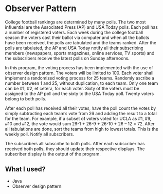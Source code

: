 # Observer Pattern

College football rankings are determined by many polls. The two most influential are the Associated Press (AP) and USA Today polls. Each poll has a number of registered voters. Each week during the college football season the voters cast their ballot via computer and when all the ballots have been received, the polls are tabulated and the teams ranked. After the polls are tabulated, the AP and USA Today notify all their subscribing members (newspapers, sports magazines, online services, TV sports) and the subscribers receive the latest polls on Sunday afternoons. 

In this program, the voting process has been implemented with the use of observer design pattern. The voters will be limited to 100. Each voter shall implement a randomized voting process for 25 teams. Randomly ascribe a number between 1 and 25, without duplication, to each team. Only one team can be #1, #2, et cetera, for each voter. Sixty of the voters must be assigned to the AP poll and the sixty to the USA Today poll.  Twenty voters belong to both polls.

After each poll has received all their votes, have the poll count the votes by simply subtracting each team’s vote from 26 and adding the result to a total for the team.  For example, if a subset of voters voted for UCLA as #1, #9, #10 and #12, the vote would sum 26-1 + 26-9 + 26-10 + 26 – 12 = 72. After all tabulations are done, sort the teams from high to lowest totals. This is the weekly poll. Notify all subscribers. 

The subscribers all subscribe to both polls. After each subscriber has received both polls, they should update their respective displays. The subscriber display is the output of the program.

## What I used?

- Java
- Observer design pattern



